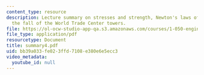```yaml
---
content_type: resource
description: Lecture summary on stresses and strength, Newton's laws of motion, and
  the fall of the World Trade Center towers.
file: https://ol-ocw-studio-app-qa.s3.amazonaws.com/courses/1-050-engineering-mechanics-i-fall-2007/bb39a033fe023ffd7108e380e6e5ecc3_summary4.pdf
file_type: application/pdf
resourcetype: Document
title: summary4.pdf
uid: bb39a033-fe02-3ffd-7108-e380e6e5ecc3
video_metadata:
  youtube_id: null
---
```

